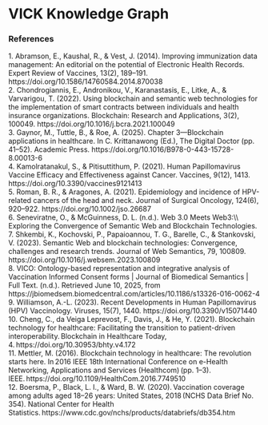 <!DOCTYPE html>
<body>
    <h1 class="title">VICK Knowledge Graph</h1>
        <div id="References">
          <h3>References</h3>
          <p> 1.	Abramson, E., Kaushal, R., & Vest, J. (2014). Improving immunization data management: An editorial on the potential of Electronic Health Records. Expert Review of Vaccines, 13(2), 189–191. https://doi.org/10.1586/14760584.2014.870038 <br>
2.	Chondrogiannis, E., Andronikou, V., Karanastasis, E., Litke, A., & Varvarigou, T. (2022). Using blockchain and semantic web technologies for the implementation of smart contracts between individuals and health insurance organizations. Blockchain: Research and Applications, 3(2), 100049. https://doi.org/10.1016/j.bcra.2021.100049  <br>
3.	Gaynor, M., Tuttle, B., & Roe, A. (2025). Chapter 3—Blockchain applications in healthcare. In C. Krittanawong (Ed.), The Digital Doctor (pp. 41–52). Academic Press. https://doi.org/10.1016/B978-0-443-15728-8.00013-6 <br>
4.	Kamolratanakul, S., & Pitisuttithum, P. (2021). Human Papillomavirus Vaccine Efficacy and Effectiveness against Cancer. Vaccines, 9(12), 1413. https://doi.org/10.3390/vaccines9121413 <br>
5.	Roman, B. R., & Aragones, A. (2021). Epidemiology and incidence of HPV-related cancers of the head and neck. Journal of Surgical Oncology, 124(6), 920–922. https://doi.org/10.1002/jso.26687 <br>
6.	Seneviratne, O., & McGuinness, D. L. (n.d.). Web 3.0 Meets Web3:\\ Exploring the Convergence of Semantic Web and Blockchain Technologies. <br>
7.	Shkembi, K., Kochovski, P., Papaioannou, T. G., Barelle, C., & Stankovski, V. (2023). Semantic Web and blockchain technologies: Convergence, challenges and research trends. Journal of Web Semantics, 79, 100809. https://doi.org/10.1016/j.websem.2023.100809 <br>
8.	VICO: Ontology-based representation and integrative analysis of Vaccination Informed Consent forms | Journal of Biomedical Semantics | Full Text. (n.d.). Retrieved June 10, 2025, from https://jbiomedsem.biomedcentral.com/articles/10.1186/s13326-016-0062-4 <br>
9.	Williamson, A.-L. (2023). Recent Developments in Human Papillomavirus (HPV) Vaccinology. Viruses, 15(7), 1440. https://doi.org/10.3390/v15071440 <br>
10.	Cheng, C., da Veiga Leprevost, F., Davis, J., & He, Y. (2021). Blockchain technology for healthcare: Facilitating the transition to patient-driven interoperability. Blockchain in Healthcare Today, 4. https://doi.org/10.30953/bhty.v4.172 <br>
11.	Mettler, M. (2016). Blockchain technology in healthcare: The revolution starts here. In 2016 IEEE 18th International Conference on e-Health Networking, Applications and Services (Healthcom) (pp. 1–3). IEEE. https://doi.org/10.1109/HealthCom.2016.7749510 <br>
12.	Boersma, P., Black, L. I., & Ward, B. W. (2020). Vaccination coverage among adults aged 18–26 years: United States, 2018 (NCHS Data Brief No. 354). National Center for Health Statistics. https://www.cdc.gov/nchs/products/databriefs/db354.htm 
          </p>
        </div>
</body>
</html>
